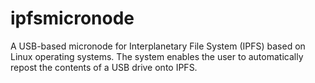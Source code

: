 # ipfsmicronode
A USB-based micronode for Interplanetary File System (IPFS) based on Linux operating systems. The system enables the user to automatically repost the contents of a USB drive onto IPFS. 
